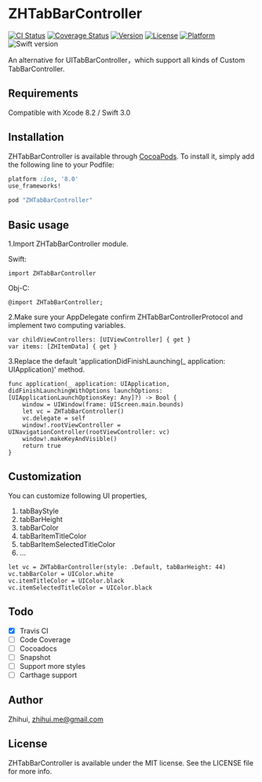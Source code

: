 # ZHTabBarController

[![CI Status](http://img.shields.io/travis/zhihuilong/ZHTabBarController.svg?style=flat)](https://travis-ci.org/zhihuilong/ZHTabBarController)
[![Coverage Status](https://coveralls.io/repos/github/zhihuilong/ZHTabBarController/badge.svg?branch=master)](https://coveralls.io/github/zhihuilong/ZHTabBarController?branch=master)
[![Version](https://img.shields.io/cocoapods/v/ZHTabBarController.svg?style=flat)](http://cocoapods.org/pods/ZHTabBarController)
[![License](https://img.shields.io/cocoapods/l/ZHTabBarController.svg?style=flat)](http://cocoapods.org/pods/ZHTabBarController)
[![Platform](https://img.shields.io/cocoapods/p/ZHTabBarController.svg?style=flat)](http://cocoapods.org/pods/ZHTabBarController)
![Swift version](https://img.shields.io/badge/swift-3.0-orange.svg)

An alternative for UITabBarController，which support all kinds of Custom TabBarController.

<!--## What it look like 

Icon & Title:

![图片名](https://raw.githubusercontent.com/longzhihui/XHTabBarController/master/ScreenShot/01.png)

Icon without Title:

![图片名](https://raw.githubusercontent.com/longzhihui/XHTabBarController/master/ScreenShot/02.png)

Center Button:

![图片名](https://raw.githubusercontent.com/longzhihui/XHTabBarController/master/ScreenShot/03.png)-->

## Requirements

Compatible with Xcode 8.2 / Swift 3.0

## Installation

ZHTabBarController is available through [CocoaPods](http://cocoapods.org). To install
it, simply add the following line to your Podfile:

``` ruby
platform :ios, '8.0'
use_frameworks!

pod "ZHTabBarController"
```

## Basic usage

1.Import ZHTabBarController module.

Swift:
```
import ZHTabBarController
```

Obj-C:
```
@import ZHTabBarController;
```

2.Make sure your AppDelegate confirm ZHTabBarControllerProtocol and implement two computing variables.

```
var childViewControllers: [UIViewController] { get }
var items: [ZHItemData] { get }
```

3.Replace the default 'applicationDidFinishLaunching(_ application: UIApplication)' method.

```
func application(_ application: UIApplication, didFinishLaunchingWithOptions launchOptions: [UIApplicationLaunchOptionsKey: Any]?) -> Bool {
    window = UIWindow(frame: UIScreen.main.bounds)
    let vc = ZHTabBarController()
    vc.delegate = self
    window!.rootViewController = UINavigationController(rootViewController: vc)
    window!.makeKeyAndVisible()
    return true
}
```

## Customization


You can customize following UI properties,

1. tabBayStyle
2. tabBarHeight
3. tabBarColor
4. tabBarItemTitleColor
5. tabBarItemSelectedTitleColor
6. ...


```
let vc = ZHTabBarController(style: .Default, tabBarHeight: 44)
vc.tabBarColor = UIColor.white
vc.itemTitleColor = UIColor.black
vc.itemSelectedTitleColor = UIColor.black
```

## Todo

- [x] Travis CI
- [ ] Code Coverage
- [ ] Cocoadocs
- [ ] Snapshot
- [ ] Support more styles
- [ ] Carthage support

## Author

Zhihui, zhihui.me@gmail.com

## License

ZHTabBarController is available under the MIT license. See the LICENSE file for more info.
